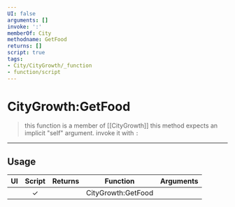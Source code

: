 ```yaml
---
UI: false
arguments: []
invoke: ':'
memberOf: City
methodname: GetFood
returns: []
script: true
tags:
- City/CityGrowth/_function
- function/script
---
```

# CityGrowth:GetFood
> this function is a member of [[CityGrowth]]
> this method expects an implicit "self" argument. invoke it with `:`
-----
## Usage
|  UI | Script | Returns | Function | Arguments |
|:---:|:------:|-------:|:--------:|:---------|
| |✓||CityGrowth:GetFood||
